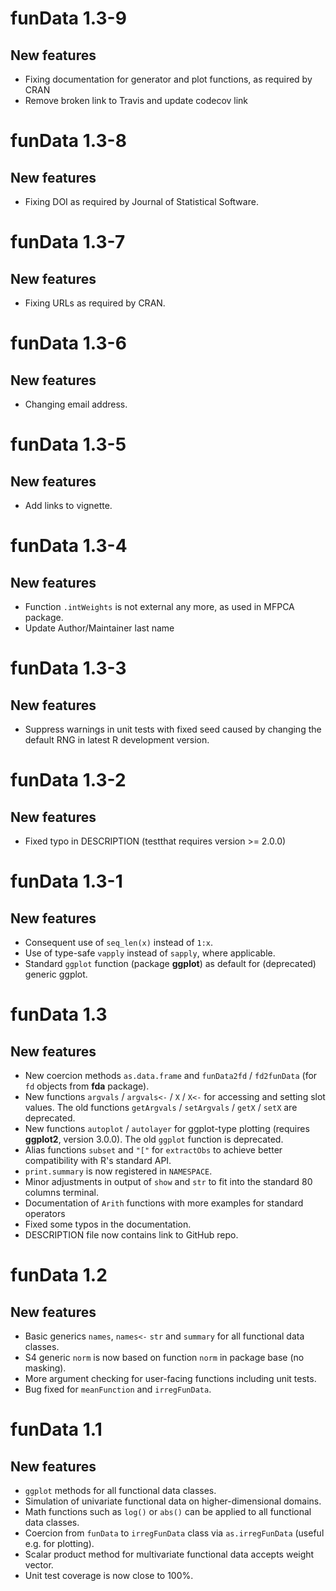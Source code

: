 # funData 1.3-9

## New features
* Fixing documentation for generator and plot functions, as required by CRAN
* Remove broken link to Travis and update codecov link


# funData 1.3-8

## New features
* Fixing DOI as required by Journal of Statistical Software.


# funData 1.3-7

## New features
* Fixing URLs as required by CRAN.


# funData 1.3-6

## New features
* Changing email address.

# funData 1.3-5

## New features
* Add links to vignette.

# funData 1.3-4

## New features
* Function `.intWeights` is not external any more, as used in MFPCA package.
* Update Author/Maintainer last name

# funData 1.3-3

## New features
* Suppress warnings in unit tests with fixed seed caused by changing the default RNG in latest R development version.


# funData 1.3-2

## New features
* Fixed typo in DESCRIPTION (testthat requires version >= 2.0.0)


# funData 1.3-1

## New features
* Consequent use of `seq_len(x)` instead of `1:x`.
* Use of type-safe `vapply` instead of `sapply`, where applicable.
* Standard `ggplot` function (package **ggplot**) as default for (deprecated) generic ggplot.


# funData 1.3

## New features
* New coercion methods `as.data.frame` and `funData2fd` / `fd2funData` (for `fd` objects from **fda** package).
* New functions `argvals` / `argvals<-` / `X` / `X<-` for accessing and setting slot values. The old functions  `getArgvals` / `setArgvals` / `getX` / `setX` are deprecated.
* New functions `autoplot` / `autolayer` for ggplot-type plotting (requires **ggplot2**, version 3.0.0). The old `ggplot` function is deprecated.
* Alias functions `subset` and `"["` for `extractObs` to achieve better compatibility with R's standard API.
* `print.summary` is now registered in `NAMESPACE`.
* Minor adjustments in output of `show` and `str` to fit into the standard 80 columns terminal.
* Documentation of `Arith` functions with more examples for standard operators
* Fixed some typos in the documentation.
* DESCRIPTION file now contains link to GitHub repo.

# funData 1.2

## New features
* Basic generics `names`, `names<-` `str` and `summary` for all functional data classes.
* S4 generic `norm` is now based on function `norm` in package base (no masking).
* More argument checking for user-facing functions including unit tests.
* Bug fixed for `meanFunction` and `irregFunData`.


# funData 1.1

## New features
* `ggplot` methods for all functional data classes.
* Simulation of univariate functional data on higher-dimensional domains.
* Math functions such as `log()` or `abs()` can be applied to all functional data classes.
* Coercion from `funData` to `irregFunData` class via `as.irregFunData` (useful e.g. for plotting).
* Scalar product method for multivariate functional data accepts weight vector.
* Unit test coverage is now close to 100%.
